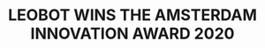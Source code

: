 ---
title: "LEOBOT WINS THE AMSTERDAM INNOVATION AWARD 2020"
file_url: https://www.intercleanshow.com/news/articles/leobot-wins-the-amsterdam-innovation-award-2020/
---